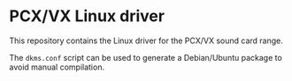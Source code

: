 # PCX/VX Linux driver

This repository contains the Linux driver for the PCX/VX sound card range.

The `dkms.conf` script can be used to generate a Debian/Ubuntu package to avoid manual compilation.
